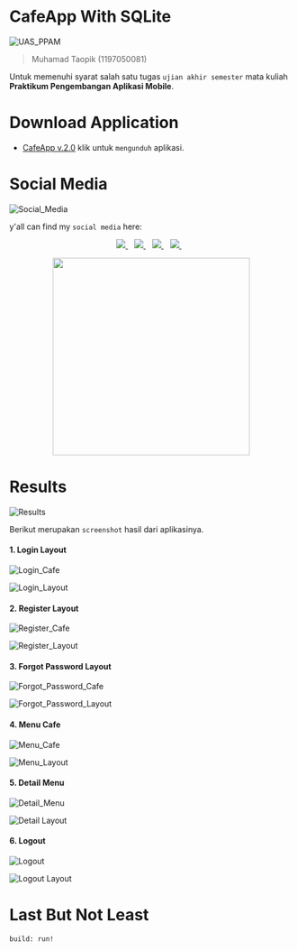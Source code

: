 # CafeApp With SQLite
![UAS_PPAM](https://img.shields.io/badge/UTS%20Praktikum%20Pengembangan%20Aplikasi%20Mobile-CafeApp-blue)

> Muhamad Taopik (1197050081)

Untuk memenuhi syarat salah satu tugas `ujian akhir semester` mata kuliah **Praktikum Pengembangan Aplikasi Mobile**.

# Download Application

- [CafeApp v.2.0](https://raw.githubusercontent.com/Mr94t3z/CafeApp-With-SQLite/master/application/CafeApp%20v2.0.apk) klik untuk `mengunduh` aplikasi.

# Social Media
![Social_Media](https://img.shields.io/badge/Social-Media-blue)

y'all can find my `social media` here:
 
<p align='center'>
 
 <a href="https://www.facebook.com/mr.94t3z">
  <img src="https://img.shields.io/badge/Facebook-%231877F2.svg?style=for-the-badge&logo=Facebook&logoColor=white" />        
 </a>&nbsp;&nbsp;
 
 <a href="https://www.instagram.com/m.taopik_/">
  <img src="https://img.shields.io/badge/instagram-E4405F?style=for-the-badge&logo=instagram&logoColor=white" /> 
 </a>&nbsp;&nbsp;
 
 <a href="https://www.linkedin.com/in/muhamad-taopik-8b0746174">
  <img src="https://img.shields.io/badge/linkedin-%230077B5.svg?&style=for-the-badge&logo=linkedin&logoColor=white" />
 </a>&nbsp;&nbsp;
 
 <a href="https://twitter.com/mr94t3z">
  <img src="https://img.shields.io/twitter/follow/mr94t3z?color=1DA1F2&logo=twitter&style=for-the-badge" />
 </a>&nbsp;&nbsp;
  
</p>

<p align='center'>
 <a href="#">
  <img src="https://github-readme-stats.vercel.app/api?username=Mr94t3z&show_icons=true&count_private=true&theme=dark" width="350">
 </a>
</p>

# Results
![Results](https://img.shields.io/badge/Results-CafeApp%20With%20SQLite-blue)

Berikut merupakan `screenshot` hasil dari aplikasinya.

<h4>1. Login Layout</h4>

![Login_Cafe](https://img.shields.io/badge/Login-CafeApp%20With%20SQLite-yellowgreen)

![Login_Layout](results/login.png)

<h4>2. Register Layout</h4>

![Register_Cafe](https://img.shields.io/badge/Register-CafeApp%20With%20SQLite-yellowgreen)

![Register_Layout](results/register.png)

<h4>3. Forgot Password Layout</h4>

![Forgot_Password_Cafe](https://img.shields.io/badge/Forgot$%20Password-CafeApp%20With%20SQLite-yellowgreen)

![Forgot_Password_Layout](results/forgot-password.png)

<h4>4. Menu Cafe</h4>

![Menu_Cafe](https://img.shields.io/badge/Menu%20Cafe-CafeApp%20With%20SQLite-yellowgreen)

![Menu_Layout](results/menu-cafe.png)

<h4>5. Detail Menu</h4>

![Detail_Menu](https://img.shields.io/badge/Detail%20Menu-CafeApp%20With%20SQLite-yellowgreen)

![Detail Layout](results/detail-menu.png)

<h4>6. Logout</h4>

![Logout](https://img.shields.io/badge/Logout-CafeApp%20With%20SQLite-yellowgreen)

![Logout Layout](results/logout.png)

# Last But Not Least

```
build: run!
```
